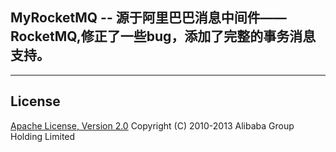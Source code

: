 ## MyRocketMQ -- 源于阿里巴巴消息中间件——RocketMQ,修正了一些bug，添加了完整的事务消息支持。

 
----------
## License
[Apache License, Version 2.0](http://www.apache.org/licenses/LICENSE-2.0.html) Copyright (C) 2010-2013 Alibaba Group Holding Limited
